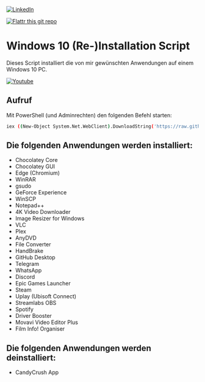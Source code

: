 <!--
*** Thanks for checking out the Best-README-Template. If you have a suggestion
*** that would make this better, please fork the repo and create a pull request
*** or simply open an issue with the tag "enhancement".
*** Thanks again! Now go create something AMAZING! :D
-->



<!-- PROJECT SHIELDS -->
<!--
*** I'm using markdown "reference style" links for readability.
*** Reference links are enclosed in brackets [ ] instead of parentheses ( ).
*** See the bottom of this document for the declaration of the reference variables
*** for contributors-url, forks-url, etc. This is an optional, concise syntax you may use.
*** https://www.markdownguide.org/basic-syntax/#reference-style-links
-->

[![LinkedIn][linkedin-shield]][linkedin-url]

[![Flattr this git repo](http://api.flattr.com/button/flattr-badge-large.png)](https://flattr.com/submit/auto?user_id=ralfes&url=https://github.com/ralfes/Windows10Install&title=Windows10Install&language=&tags=github&category=software) 



# Windows 10 (Re-)Installation Script
Dieses Script installiert die von mir gewünschten Anwendungen auf einem Windows 10 PC.

[![Youtube](https://img.youtube.com/vi/qpW2zixWoRk/0.jpg)](https://www.youtube.com/watch?v=qpW2zixWoRk)


## Aufruf
Mit PowerShell (und Adminrechten) den folgenden Befehl starten:
```sh
iex ((New-Object System.Net.WebClient).DownloadString('https://raw.githubusercontent.com/RalfEs73/win10_reinstall_choco/master/win10_reinstall.ps1'))
```

## Die folgenden Anwendungen werden installiert:
* Chocolatey Core
* Chocolatey GUI
* Edge (Chromium)
* WinRAR
* gsudo
* GeForce Experience
* WinSCP
* Notepad++
* 4K Video Downloader
* Image Resizer for Windows
* VLC
* Plex
* AnyDVD
* File Converter
* HandBrake
* GitHub Desktop
* Telegram
* WhatsApp
* Discord
* Epic Games Launcher
* Steam
* Uplay (Ubisoft Connect)
* Streamlabs OBS
* Spotify
* Driver Booster
* Movavi Video Editor Plus
* Film Info! Organiser

## Die folgenden Anwendungen werden deinstalliert:
* CandyCrush App

<!-- MARKDOWN LINKS & IMAGES -->
<!-- https://www.markdownguide.org/basic-syntax/#reference-style-links -->
[linkedin-shield]: https://img.shields.io/badge/-LinkedIn-black.svg?style=for-the-badge&logo=linkedin&colorB=555
[linkedin-url]: https://linkedin.com/in/ralfes
